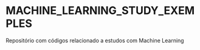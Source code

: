 # MACHINE_LEARNING_STUDY_EXEMPLES
Repositório com códigos relacionado a estudos com Machine Learning
